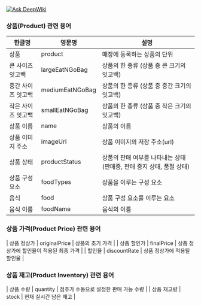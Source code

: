 [![Ask DeepWiki](https://deepwiki.com/badge.svg)](https://deepwiki.com/InnerCircle-ICD3/o2o-BE)

### 상품(Product) 관련 용어

| 한글명        | 영문명             | 설명                                       |
|------------|-----------------|------------------------------------------|
| 상품         | product         | 매장에 등록하는 상품의 단위                          |
| 큰 사이즈 잇고백  | largeEatNGoBag  | 상품의 한 종류 (상품 중 큰 크기의 잇고백)                |
| 중간 사이즈 잇고백 | mediumEatNGoBag | 상품의 한 종류 (상품 중 중간 크기의 잇고백)               |
| 작은 사이즈 잇고백 | smallEatNGoBag  | 상품의 한 종류 (상품 중 작은 크기의  잇고백)              |
| 상품 이름      | name            | 상품의 이름                                   |
| 상품 이미지 주소  | imageUrl        | 상품 이미지의 저장 주소(url)                       |
| 상품 상태      | productStatus   | 상품의 판매 여부를 나타내는 상태(판매중, 판매 중지 상태, 품절 상태) |
| 상품 구성 요소   | foodTypes       | 상품을 이루는 구성 요소                            |
| 음식         | food            | 상품 구성 요소를 이루는 요소                         |
| 음식 이름      | foodName        | 음식의 이름                                   |

### 상품 가격(Product Price) 관련 용어

| 상품 정상가 | originalPrice | 상품의 초기 가격 |
| 상품 할인가 | finalPrice | 상품 정상가에 할인율이 적용된 최종 가격 |
| 할인율 | discountRate | 상품 정상가에 적용될 할인율 |

### 상품 재고(Product Inventory) 관련 용어

| 상품 수량 | quantity | 점주가 수동으로 설정한 판매 가능 수량 |
| 상품 재고량 | stock | 현재 실시간 남은 재고 |